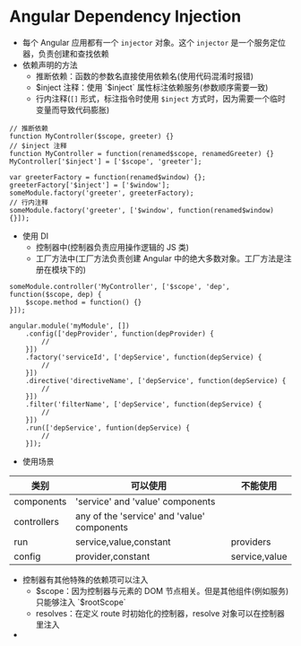 Angular Dependency Injection
==========

* 每个 Angular 应用都有一个 `injector` 对象。这个 `injector` 是一个服务定位器，负责创建和查找依赖
* 依赖声明的方法
    - 推断依赖：函数的参数名直接使用依赖名(使用代码混淆时报错)
    - $inject 注释：使用 `$inject` 属性标注依赖服务(参数顺序需要一致)
    - 行内注释(`[]` 形式，标注指令时使用 `$inject` 方式时，因为需要一个临时变量而导致代码膨胀)
```
// 推断依赖
function MyController($scope, greeter) {}
// $inject 注释
function MyController = function(renamed$scope, renamedGreeter) {}
MyController['$inject'] = ['$scope', 'greeter'];

var greeterFactory = function(renamed$window) {};
greeterFactory['$inject'] = ['$window'];
someModule.factory('greeter', greeterFactory);
// 行内注释
someModule.factory('greeter', ['$window', function(renamed$window) {}]);
```
* 使用 DI
    - 控制器中(控制器负责应用操作逻辑的 JS 类)
    - 工厂方法中(工厂方法负责创建 Angular 中的绝大多数对象。工厂方法是注册在模块下的)
```
someModule.controller('MyController', ['$scope', 'dep', function($scope, dep) {
    $scope.method = function() {}
}]);

angular.module('myModule', [])
    .config(['depProvider', function(depProvider) {
        //
    }])
    .factory('serviceId', ['depService', function(depService) {
        //
    }])
    .directive('directiveName', ['depService', function(depService) {
        //
    }])
    .filter('filterName', ['depService', function(depService) {
        //
    }])
    .run(['depService', funtion(depService) {
        //
    }]);
```
* 使用场景

| 类别 | 可以使用 | 不能使用 |
| ---- | ----- | ----- |
| components | 'service' and 'value' components |
| controllers | any of the 'service' and 'value' components |
| run | service,value,constant | providers |
| config |provider,constant | service,value |

* 控制器有其他特殊的依赖项可以注入
    - $scope：因为控制器与元素的 DOM 节点相关。但是其他组件(例如服务)只能够注入 `$rootScope`
    - resolves：在定义 route 时初始化的控制器，resolve 对象可以在控制器里注入
* 